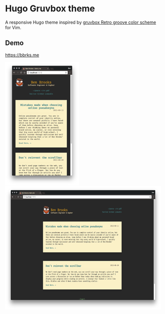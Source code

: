 # Hugo Gruvbox theme

A responsive Hugo theme inspired by [gruvbox Retro groove color scheme](https://github.com/morhetz/gruvbox) for Vim.

## Demo

https://bbrks.me

<img title="Desktop View" src="screenshots/mobile.png" height="400"><img title="Desktop View" src="screenshots/desktop.png" height="400">
